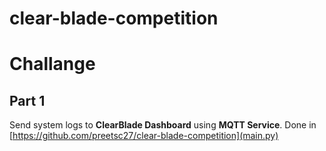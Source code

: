 # clear-blade-competition
# Challange
## Part 1
Send system logs to **ClearBlade Dashboard** using **MQTT Service**.
Done in [https://github.com/preetsc27/clear-blade-competition](main.py)
